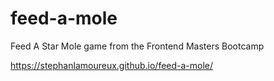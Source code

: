 # feed-a-mole
Feed A Star Mole game from the Frontend Masters Bootcamp

https://stephanlamoureux.github.io/feed-a-mole/

